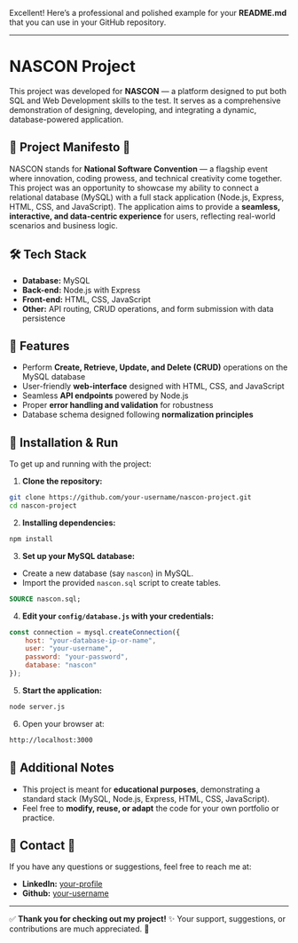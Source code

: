 Excellent! Here’s a professional and polished example for your **README.md** that you can use in your GitHub repository.

---

# NASCON Project

This project was developed for **NASCON** — a platform designed to put both SQL and Web Development skills to the test.
It serves as a comprehensive demonstration of designing, developing, and integrating a dynamic, database-powered application.

## 🔹 Project Manifesto 🔹

NASCON stands for **National Software Convention** — a flagship event where innovation, coding prowess, and technical creativity come together.
This project was an opportunity to showcase my ability to connect a relational database (MySQL) with a full stack application (Node.js, Express, HTML, CSS, and JavaScript).
The application aims to provide a **seamless, interactive, and data-centric experience** for users, reflecting real-world scenarios and business logic.

## 🛠 Tech Stack

* **Database:** MySQL
* **Back-end:** Node.js with Express
* **Front-end:** HTML, CSS, JavaScript
* **Other:** API routing, CRUD operations, and form submission with data persistence

## 🚀 Features

* Perform **Create, Retrieve, Update, and Delete (CRUD)** operations on the MySQL database
* User-friendly **web-interface** designed with HTML, CSS, and JavaScript
* Seamless **API endpoints** powered by Node.js
* Proper **error handling and validation** for robustness
* Database schema designed following **normalization principles**

## 📁 Installation & Run

To get up and running with the project:

1. **Clone the repository:**

```bash
git clone https://github.com/your-username/nascon-project.git
cd nascon-project
```

2. **Installing dependencies:**

```bash
npm install
```

3. **Set up your MySQL database:**

* Create a new database (say `nascon`) in MySQL.
* Import the provided `nascon.sql` script to create tables.

```sql
SOURCE nascon.sql;
```

4. **Edit your `config/database.js` with your credentials:**

```javascript
const connection = mysql.createConnection({ 
    host: "your-database-ip-or-name",
    user: "your-username",
    password: "your-password",
    database: "nascon"
});
```

5. **Start the application:**

```bash
node server.js
```

6. Open your browser at:

```bash
http://localhost:3000
```

## 📝 Additional Notes

* This project is meant for **educational purposes**, demonstrating a standard stack (MySQL, Node.js, Express, HTML, CSS, JavaScript).
* Feel free to **modify, reuse, or adapt** the code for your own portfolio or practice.

## 🔹 Contact 🔹

If you have any questions or suggestions, feel free to reach me at:

* **LinkedIn:** [your-profile](https://www.linkedin.com/in/your-profile)
* **Github:** [your-username](https://github.com/your-username)

---

✅ **Thank you for checking out my project!**
✨ Your support, suggestions, or contributions are much appreciated. 🌟
